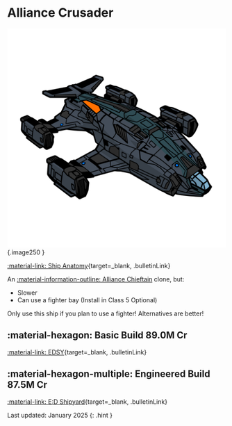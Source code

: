 # Alliance Crusader

![Ship Image](../assets/icons/alliance-crusader.svg){.image250 }

[:material-link: Ship Anatomy](https://siriuscorp.cc/edsa/?s=alliance-crusader){target=_blank, .bulletinLink}

An [:material-information-outline: Alliance Chieftain](./chieftain.md) clone, but:

- Slower
- Can use a fighter bay (Install in Class 5 Optional)

Only use this ship if you plan to use a fighter! Alternatives are better!

## :material-hexagon: Basic Build **89.0M Cr**

[:material-link: EDSY](https://edsy.org/#/L=IA00000H4C0S00,HgB00Hf500Hf500FBG00FBG00FBG00,DBw00DBw00DBw00CEg00,9on00AAA00APo00Adt00AtU00B8g00BLA00Bb600,15O0015O007go00,7Ue001rq0013q0022K0020m0020m0010i00,PvE_0Combat_0_D_0Basic){target=_blank, .bulletinLink}
<!-- [:material-link: Coriolis](){target=_blank, .bulletinLink} -->

## :material-hexagon-multiple: Engineered Build **87.5M Cr**

[:material-link: E:D Shipyard](https://edsy.org/#/L=IA00000H4C0SC0,HgBG0BM_W0Hf5G0BM_W0Hf5G0BI_W0KYiG07M_W0KYiG07M_W0KYiG07M_W0,DCYG09L_W0DCYG09L_W0DCYG09L_W0CEgG02G_W0,9onG05I_W0AAAG03I_W0APoG05I_W0AdtG05J_W0Aty00B8gG03L_W0BLeG05G_W0Bb600,7wv007wv007goG054_W0,7UeG09L_W01rq007vL007vL007tn007tn0010iG05I_W0,PvE_0Combat_0_D_0Full_0Engi){target=_blank, .bulletinLink}
<!-- [:material-link: Coriolis](){target=_blank, .bulletinLink} -->

Last updated: January 2025
{: .hint }
